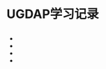# UGDAP学习记录



## [](./day2.md)
- [](./day2.md#1)
- [](./day2.md#2)
- [](./day2.md#3)
- [](./day2.md#4)  